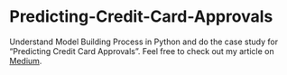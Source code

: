 # Predicting-Credit-Card-Approvals
Understand Model Building Process in Python and do the case study for “Predicting Credit Card Approvals”. Feel free to check out my article on <a href="https://medium.com/@guanyinchen/how-to-implement-the-whole-data-science-process-97c557f1dbeb">Medium</a>.

